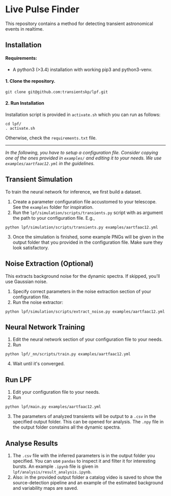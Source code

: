 # Live Pulse Finder

This repository contains a method for detecting transient astronomical events in realtime.

## Installation
#### Requirements:
- A python3 (>3.4) installation with working pip3 and python3-venv.

#### 1. Clone the repository.
```
git clone git@github.com:transientskp/lpf.git
```

#### 2. Run Installation
Installation script is provided in `activate.sh` which you can run as follows:
```
cd lpf/
. activate.sh
```
Otherwise, check the `requirements.txt` file.

---
*In the following, you have to setup a configuration file. Consider copying one of the ones provided in `examples/` and editing it to your needs. We use `examples/aartfaac12.yml` in the guidelines.*

## Transient Simulation
To train the neural network for inference, we first build a dataset.
1. Create a parameter configuration file accustomed to your telescope. See the `examples` folder for inspiration. 
2. Run the `lpf/simulation/scripts/transients.py` script with as argument the path to your configuration file. E.g., 
```
python lpf/simulation/scripts/transients.py examples/aartfaac12.yml
```
3. Once the simulation is finished, some example PNGs will be given in the output folder that you provided in the configuration file. Make sure they look satisfactory.

## Noise Extraction (Optional)
This extracts background noise for the dynamic spectra. If skipped, you'll use Gaussian noise.
1. Specify correct parameters in the noise extraction section of your configuration file. 
2. Run the noise extractor: 
```
python lpf/simulation/scripts/extract_noise.py examples/aartfaac12.yml
```

## Neural Network Training
1. Edit the neural network section of your configuration file to your needs.
2. Run
```
python lpf/_nn/scripts/train.py examples/aartfaac12.yml
```
4. Wait until it's converged.

## Run LPF
1. Edit your configuration file to your needs. 
2. Run 
```
python lpf/main.py examples/aartfaac12.yml
```
3. The parameters of analyzed transients will be output to a `.csv` in the specified output folder. This can be opened for analysis. The `.npy` file in the output folder constains all the dynamic spectra.

## Analyse Results
1. The `.csv` file with the inferred parameters is in the output folder you specified. You can use `pandas` to inspect it and filter it for interesting bursts. An example `.ipynb` file is given in `lpf/analysis/result_analysis.ipynb`.
2. Also: in the provided output folder a catalog video is saved to show the source-detection pipeline and an example of the estimated background and variability maps are saved.
